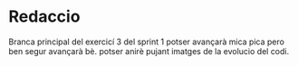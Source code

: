 # Redaccio
Branca principal del exercicí 3 del sprint 1 potser avançarà mica pica pero ben segur avançarà bè.
potser anirè pujant imatges de la evolucio del codi.
